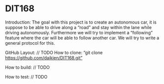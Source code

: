 ﻿# DIT168

Introduction:
The goal with this project is to create an autonomous car, it is suppose to be able to drive along a “road” and stay within the lane while driving autonomously. Furthermore we will try to implement a “following” feature where the car will be able to follow another car. We will try to write a general protocol for this.

GitHub Layout:
// TODO
How to clone:
“git clone https://github.com/daikien/DIT168.git”

How to build:
// TODO

How to test:
// TODO 
